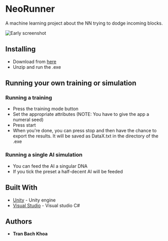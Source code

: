 # NeoRunner
A machine learning project about the NN trying to dodge incoming blocks.

![Early screenshot](https://media.githubusercontent.com/media/Yazurai/NeoRunner/master/Images/Concept%20image.png)

## Installing

* Download from [here](https://github.com/Yazurai/NeoRunner/raw/master/NeoRunner.rar)
* Unzip and run the .exe

## Running your own training or simulation

### Running a training
* Press the training mode button
* Set the appropriate attributes (NOTE: You have to give the app a numeral seed)
* Press start
* When you're done, you can press stop and then have the chance to export the results. It will be saved as DataX.txt in the directory of the .exe

### Running a single AI simulation
* You can feed the AI a singular DNA
* If you tick the preset a half-decent AI will be feeded 

## Built With

* [Unity](https://unity.com/) - Unity engine
* [Visual Studio](https://visualstudio.microsoft.com/) - Visual studio C#

## Authors

* **Tran Bach Khoa**

